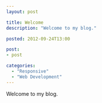```yaml
---
layout: post

title: Welcome
description: "Welcome to my blog."

posted: 2012-09-24T13:00

post:
- post

categories:
  - "Responsive"
  - "Web Development"
---
```


Welcome to my blog.
